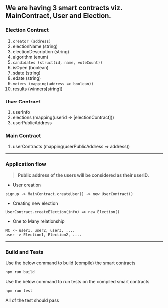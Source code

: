 We are having 3 smart contracts viz. **MainContract**, **User** and **Election**.
----------

### **Election Contract**

1. `creator (address)`
2. electionName (string)
3. electionDescription (string)
4. algorithm (enum)
5. `candidates (struct(id, name, voteCount))`
5. isOpen (boolean)
6. sdate (string)
7. edate (string)
8. `voters (mapping(address => boolean))`
9. results (winners[string])

### **User Contract**

1. userInfo
2. elections (mapping(userid => [electionContract]))
3. userPublicAddress

### **Main Contract**

1. userContracts (mapping(userPublicAddress => address))

--------

### **Application flow**

> **Public address of the users will be considered as their userID.**

* User creation
```
signup -> MainContract.createUser() -> new UserContract()
```
* Creating new election
```
UserContract.createElection(info) => new Election()
```
* One to Many relationship
```
MC -> user1, user2, user3, ....
user -> Election1, Election2, ....
```
----------

### **Build and Tests**

Use the below command to build (compile) the smart contracts
```bash
npm run build
```
Use the below command to run tests on the compiled smart contracts
```bash
npm run test
```
All of the test should pass
